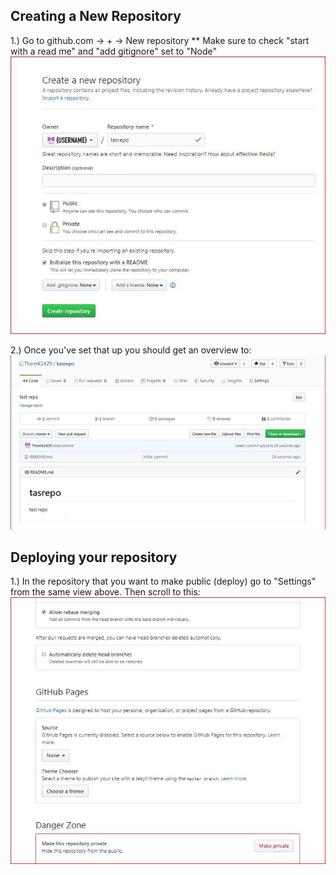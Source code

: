 ## Creating a New Repository
1.) Go to github.com -> + -> New repository 
** Make sure to check "start with a read me" and "add gitignore" set to "Node"
![1](assets/01-create-repo.jpg "P1")

2.) Once you've set that up you should get an overview to: 
![2](assets/02.jpg "p2")

## Deploying your repository 
1.) In the repository that you want to make public (deploy) go to "Settings" from the same view above. Then scroll to this: 
![3](assets/03-scroll-to-githubpages-click-none.jpg)